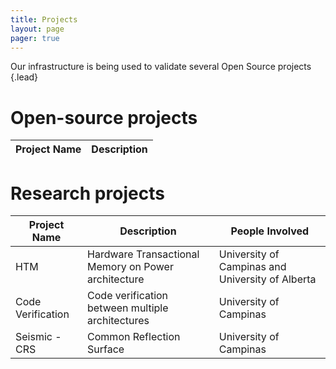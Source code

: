 ```yaml
---
title: Projects  
layout: page 
pager: true
---
```



Our infrastructure is being used to validate several Open Source projects
{.lead}

# Open-source projects

|Project Name| Description|
|---|---|

<!---  *********** OLD PROJECTS ***********
| Glibc | The GNU C Library is used as the C library in the GNU system and in GNU/Linux systems, as well as many other systems that use Linux as the kernel. 
| GDB   | The GNU Project debugger, allows you to see what is going on `inside' another program while it executes -- or what another program was doing at the moment it crashed.
| Go    | Go is an open source programming language that makes it easy to build simple, reliable, and efficient software.
| LLVM  | The LLVM Project is a collection of modular and reusable compiler and toolchain technologies. 
| Open CASCADE | A 3D modeling kernel that consists of reusable C++ object libraries that are available as Open Source.
| Computing on Linear Algebra | Blast library
| Openjdk | an open-source implementation of the Java Platform, Standard Edition, and related projects
Plus several individual users who are using Power for academic research (HTM) or for testing/developing code (tightvnc, qemu, JNA, etc.)
-->

# Research projects

|Project Name|Description|People Involved|
|---|---|---|
|HTM|Hardware Transactional Memory on Power architecture|University of Campinas and University of Alberta|
|Code Verification|Code verification between multiple architectures|University of Campinas|
|Seismic - CRS| Common Reflection Surface|University of Campinas|
